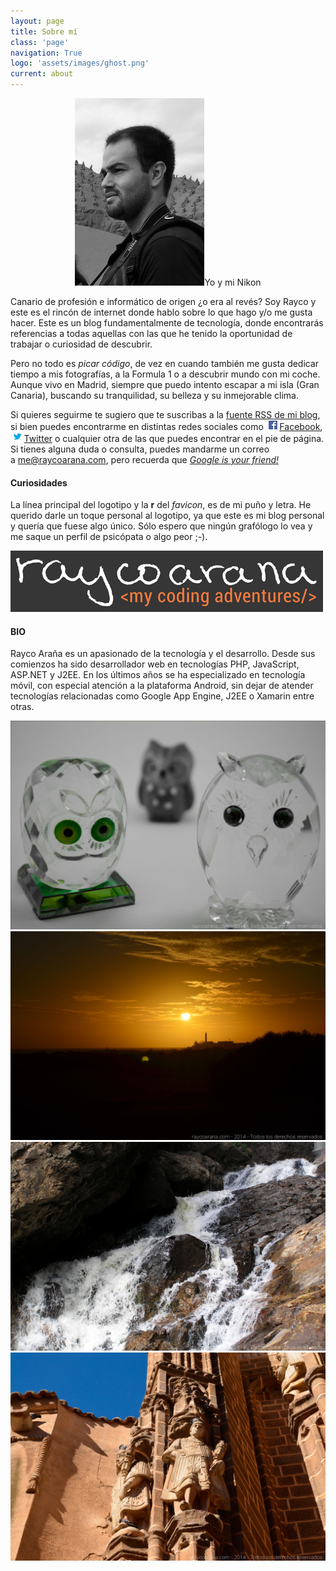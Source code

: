 ```yaml
---
layout: page
title: Sobre mí
class: 'page'
navigation: True
logo: 'assets/images/ghost.png'
current: about
---
```

<p><center><img style="padding: 0; left: 0; transform: none;" title="Yo y mi Nikon" alt="Yo (Rayco Araña) y mi Nikon" src="/assets/images/me-207x300.jpg" width="207" height="300" />Yo y mi Nikon</center></p>

Canario de profesión e informático de origen ¿o era al revés? Soy Rayco y este es el rincón de internet donde hablo sobre lo que hago y/o me gusta hacer. Este es un blog fundamentalmente de tecnología, donde encontrarás referencias a todas aquellas con las que he tenido la oportunidad de trabajar o curiosidad de descubrir.

Pero no todo es _picar código_, de vez en cuando también me gusta dedicar tiempo a mis fotografías, a la Formula 1 o a descubrir mundo con mi coche. Aunque vivo en Madrid, siempre que puedo intento escapar a mi isla (Gran Canaria), buscando su tranquilidad, su belleza y su inmejorable clima.

Si quieres seguirme te sugiero que te suscribas a la <a href="{{ site.baseurl }}/feed.xml">fuente RSS de mi blog</a>, si bien puedes encontrarme en distintas redes sociales como <img style="padding: 0; left: 0; transform: none; margin: 0 0.2em; display: inline-block!important;" alt="Facebook" src="/assets/images/facebook_1_16x16x32.png" width="16" height="16" /><a href="https://www.facebook.com/rayco.arana" target="_blank">Facebook</a>, <img style="padding: 0; left: 0; transform: none; margin: 0 0.2em; display: inline-block!important;" alt="Twitter" src="/assets/images/twitter_1_16x16x32.png" width="16" height="16" /><a href="https://twitter.com/raycoarana" target="_blank">Twitter</a> o cualquier otra de las que puedes encontrar en el pie de página. Si tienes alguna duda o consulta, puedes mandarme un correo a <a href="mailto:me@raycoarana.com" target="_blank">me@raycoarana.com</a>, pero recuerda que <a href="https://www.google.es" target="_blank">_Google is your friend!_</a>

#### Curiosidades
La línea principal del logotipo y la <strong>r</strong> del <em>favicon</em>, es de mi puño y letra. He querido darle un toque personal al logotipo, ya que este es mi blog personal y quería que fuese algo único. Sólo espero que ningún grafólogo lo vea y me saque un perfil de psicópata o algo peor ;-).

<img alt="logotipo grande" src="/assets/images/main-logo-big.png" width="500" height="98" />

#### BIO
Rayco Araña es un apasionado de la tecnología y el desarrollo. Desde sus comienzos ha sido desarrollador web en tecnologías PHP, JavaScript, ASP.NET y J2EE. En los últimos años se ha especializado en tecnología móvil, con especial atención a la plataforma Android, sin dejar de atender tecnologías relacionadas como Google App Engine, J2EE o Xamarin entre otras.

![Búhos](/assets/images/buhos.jpg)
![Maspalomas](/assets/images/maspalomas.jpg)
![Water](/assets/images/water.jpg)
![Toledo](/assets/images/toledo.jpg)